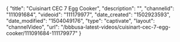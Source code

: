 {
    "title": "Cuisinart CEC 7 Egg Cooker",
    "description": "",
    "channelid": "111091684",
    "videoid": "111179977",
    "date_created": "1502923593",
    "date_modified": "1504049176",
    "type": "captivate",
    "layout": "channelVideo",
    "url": "\/bbbusa-latest-videos\/cuisinart-cec-7-egg-cooker\/111091684-111179977"
}